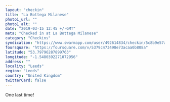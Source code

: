 ```yaml
---
layout: "checkin"
title: "La Bottega Milanese"
photo1_url: ""
photo1_alt: ""
date: "2019-03-15 12:45 +/-GMT"
meta: "Checked in at La Bottega Milanese"
category: "Checkins"
syndication: "https://www.swarmapp.com/user/492614834/checkin/5c8b9e57aa6c95002ce448f5"
foursquare: "https://foursquare.com/v/5379c473498e73acaa0b808a"
latitude: "53.79796287899763"
longitude: "-1.5480392271072956"
address: ""
locality: "Leeds"
region: "Leeds"
country: "United Kingdom"
twitterCard: false
---
```

One last time!
